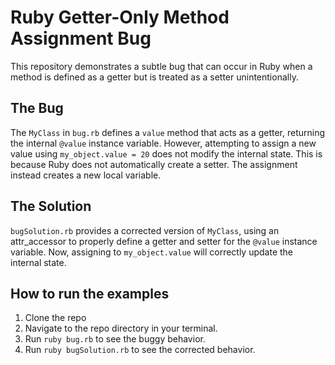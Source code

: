 # Ruby Getter-Only Method Assignment Bug

This repository demonstrates a subtle bug that can occur in Ruby when a method is defined as a getter but is treated as a setter unintentionally.

## The Bug

The `MyClass` in `bug.rb` defines a `value` method that acts as a getter, returning the internal `@value` instance variable.  However, attempting to assign a new value using `my_object.value = 20` does not modify the internal state.  This is because Ruby does not automatically create a setter. The assignment instead creates a new local variable. 

## The Solution

`bugSolution.rb` provides a corrected version of `MyClass`, using an attr_accessor to properly define a getter and setter for the `@value` instance variable. Now, assigning to `my_object.value` will correctly update the internal state.

## How to run the examples
1. Clone the repo
2. Navigate to the repo directory in your terminal.
3. Run `ruby bug.rb` to see the buggy behavior.
4. Run `ruby bugSolution.rb` to see the corrected behavior.